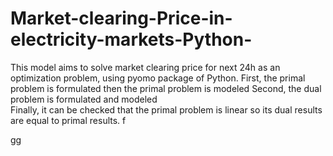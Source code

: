 # Market-clearing-Price-in-electricity-markets-Python-
This model aims to solve market clearing price for next 24h as an optimization problem, using pyomo package of Python. 
First, the primal problem is formulated then the primal problem is modeled
Second, the dual problem is formulated and modeled  
Finally, it can be checked that the primal problem is linear so its dual results are equal to primal results. 
f


gg
